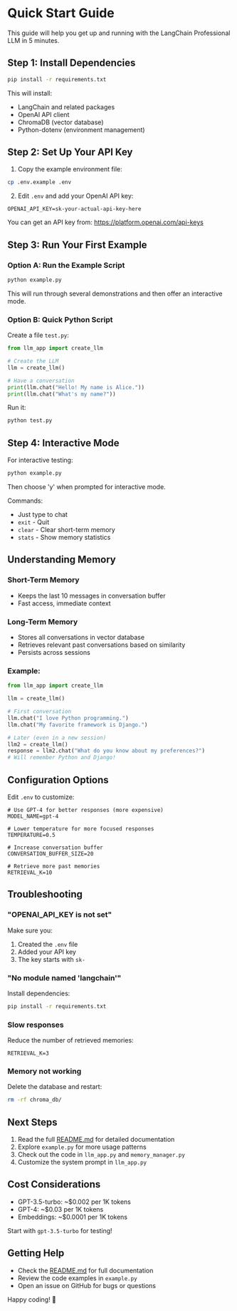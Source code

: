 # Quick Start Guide

This guide will help you get up and running with the LangChain Professional LLM in 5 minutes.

## Step 1: Install Dependencies

```bash
pip install -r requirements.txt
```

This will install:
- LangChain and related packages
- OpenAI API client
- ChromaDB (vector database)
- Python-dotenv (environment management)

## Step 2: Set Up Your API Key

1. Copy the example environment file:
```bash
cp .env.example .env
```

2. Edit `.env` and add your OpenAI API key:
```env
OPENAI_API_KEY=sk-your-actual-api-key-here
```

You can get an API key from: https://platform.openai.com/api-keys

## Step 3: Run Your First Example

### Option A: Run the Example Script

```bash
python example.py
```

This will run through several demonstrations and then offer an interactive mode.

### Option B: Quick Python Script

Create a file `test.py`:

```python
from llm_app import create_llm

# Create the LLM
llm = create_llm()

# Have a conversation
print(llm.chat("Hello! My name is Alice."))
print(llm.chat("What's my name?"))
```

Run it:
```bash
python test.py
```

## Step 4: Interactive Mode

For interactive testing:

```bash
python example.py
```

Then choose 'y' when prompted for interactive mode.

Commands:
- Just type to chat
- `exit` - Quit
- `clear` - Clear short-term memory
- `stats` - Show memory statistics

## Understanding Memory

### Short-Term Memory
- Keeps the last 10 messages in conversation buffer
- Fast access, immediate context

### Long-Term Memory
- Stores all conversations in vector database
- Retrieves relevant past conversations based on similarity
- Persists across sessions

### Example:

```python
from llm_app import create_llm

llm = create_llm()

# First conversation
llm.chat("I love Python programming.")
llm.chat("My favorite framework is Django.")

# Later (even in a new session)
llm2 = create_llm()
response = llm2.chat("What do you know about my preferences?")
# Will remember Python and Django!
```

## Configuration Options

Edit `.env` to customize:

```env
# Use GPT-4 for better responses (more expensive)
MODEL_NAME=gpt-4

# Lower temperature for more focused responses
TEMPERATURE=0.5

# Increase conversation buffer
CONVERSATION_BUFFER_SIZE=20

# Retrieve more past memories
RETRIEVAL_K=10
```

## Troubleshooting

### "OPENAI_API_KEY is not set"
Make sure you:
1. Created the `.env` file
2. Added your API key
3. The key starts with `sk-`

### "No module named 'langchain'"
Install dependencies:
```bash
pip install -r requirements.txt
```

### Slow responses
Reduce the number of retrieved memories:
```env
RETRIEVAL_K=3
```

### Memory not working
Delete the database and restart:
```bash
rm -rf chroma_db/
```

## Next Steps

1. Read the full [README.md](README.md) for detailed documentation
2. Explore `example.py` for more usage patterns
3. Check out the code in `llm_app.py` and `memory_manager.py`
4. Customize the system prompt in `llm_app.py`

## Cost Considerations

- GPT-3.5-turbo: ~$0.002 per 1K tokens
- GPT-4: ~$0.03 per 1K tokens
- Embeddings: ~$0.0001 per 1K tokens

Start with `gpt-3.5-turbo` for testing!

## Getting Help

- Check the [README.md](README.md) for full documentation
- Review the code examples in `example.py`
- Open an issue on GitHub for bugs or questions

Happy coding! 🚀
